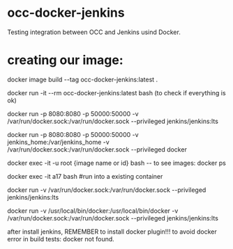 # occ-docker-jenkins
Testing integration between OCC and Jenkins usind Docker.

# creating our image:

docker image build --tag occ-docker-jenkins:latest .

docker run -it --rm occ-docker-jenkins:latest bash (to check if everything is ok)

docker run -p 8080:8080 -p 50000:50000 -v /var/run/docker.sock:/var/run/docker.sock --privileged jenkins/jenkins:lts

docker run -p 8080:8080 -p 50000:50000 -v jenkins_home:/var/jenkins_home -v /var/run/docker.sock:/var/run/docker.sock --privileged docker


docker exec -it -u root {image name or id} bash
-- to see images: docker ps

docker exec -it a17 bash #run into a existing container


docker run -v /var/run/docker.sock:/var/run/docker.sock --privileged jenkins/jenkins:lts

docker run -v /usr/local/bin/docker:/usr/local/bin/docker -v /var/run/docker.sock:/var/run/docker.sock --privileged jenkins/jenkins:lts


after install jenkins, REMEMBER to install docker plugin!!! to avoid docker error in build tests: docker not found.